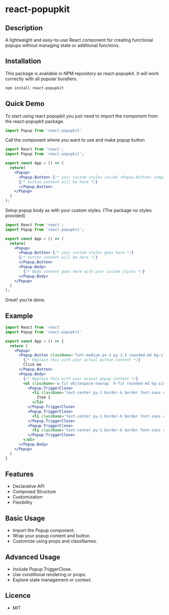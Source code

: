# react-popupkit

## Description

A lightweight and easy-to-use React component for creating functional popups without managing state or additional functions.

## Installation

This package is available in NPM repository as react-popupkit. It will work correctly with all popular bundlers.

```bash
npm install react-popupkit
```

## Quick Demo

To start using react popupkit you just need to import the component from the react-popupkit package.

```jsx
import Popup from 'react-popupkit'
```

Call the component where you want to use and make popup button

```jsx
import React from 'react';
import Popup from 'react-popupkit';

export const App = () => (
  return(
    <Popup>
      <Popup.Button> {/* your custom styles inside <Popup.Button> component */}
      {/* button content will be here */}
      </Popup.Button>
    </Popup>
  )
);
```

Setup popup body as with your custom styles. (The package no styles provided)

```jsx
import React from 'react';
import Popup from 'react-popupkit';

export const App = () => (
  return(
    <Popup>
      <Popup.Button> {/* your custom styles goes here */}
      {/* button content will be here */}
      </Popup.Button>
      <Popup.Body>
        {/* Body content goes here with your custom styles */}
      </Popup.Body>
    </Popup>
  )
);
```

Great! you're done.

## Example

```jsx
import React from 'react'
import Popup from 'react-popupkit'

export const App = () => {
  return (
    <Popup>
      <Popup.Button className='font-medium px-3 py-1.5 rounded-md bg-slate-600 text-white'>
        {/* Replace this with your actual button content */}
        Click me
      </Popup.Button>
      <Popup.Body>
        {/* Replace this with your actual popup content */}
        <ul className='w-fit whitespace-nowrap  h-fit rounded-md bg-zinc-100 border absolute top-full left-full'>
          <Popup.TriggerClose>
            <li className='text-center py-1 border-b border font-sans cursor-pointer hover:bg-zinc-200 px-10'>
              Item 1
            </li>
          </Popup.TriggerClose>
          <Popup.TriggerClose>
            <li className='text-center py-1 border-b border font-sans cursor-pointer hover:bg-zinc-200'>Item 2</li>
          </Popup.TriggerClose>
          <Popup.TriggerClose>
            <li className='text-center py-1 border-b border font-sans cursor-pointer hover:bg-zinc-200'>Item 3</li>
          </Popup.TriggerClose>
        </ul>
      </Popup.Body>
    </Popup>
  )
}
```

## Features

- Declarative API
- Composed Structure
- Customization
- Flexibility

## Basic Usage

- Import the Popup component.
- Wrap your popup content and button.
- Customize using props and classNames.

## Advanced Usage

- Include Popup.TriggerClose.
- Use conditional rendering or props.
- Explore state management or context.

## Licence

- MIT
